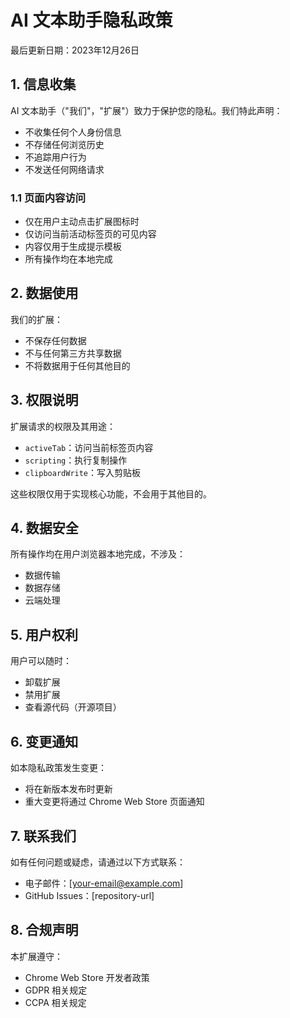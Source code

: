 # AI 文本助手隐私政策

最后更新日期：2023年12月26日

## 1. 信息收集

AI 文本助手（"我们"，"扩展"）致力于保护您的隐私。我们特此声明：

- 不收集任何个人身份信息
- 不存储任何浏览历史
- 不追踪用户行为
- 不发送任何网络请求

### 1.1 页面内容访问
- 仅在用户主动点击扩展图标时
- 仅访问当前活动标签页的可见内容
- 内容仅用于生成提示模板
- 所有操作均在本地完成

## 2. 数据使用

我们的扩展：
- 不保存任何数据
- 不与任何第三方共享数据
- 不将数据用于任何其他目的

## 3. 权限说明

扩展请求的权限及其用途：
- `activeTab`：访问当前标签页内容
- `scripting`：执行复制操作
- `clipboardWrite`：写入剪贴板

这些权限仅用于实现核心功能，不会用于其他目的。

## 4. 数据安全

所有操作均在用户浏览器本地完成，不涉及：
- 数据传输
- 数据存储
- 云端处理

## 5. 用户权利

用户可以随时：
- 卸载扩展
- 禁用扩展
- 查看源代码（开源项目）

## 6. 变更通知

如本隐私政策发生变更：
- 将在新版本发布时更新
- 重大变更将通过 Chrome Web Store 页面通知

## 7. 联系我们

如有任何问题或疑虑，请通过以下方式联系：
- 电子邮件：[your-email@example.com]
- GitHub Issues：[repository-url]

## 8. 合规声明

本扩展遵守：
- Chrome Web Store 开发者政策
- GDPR 相关规定
- CCPA 相关规定
